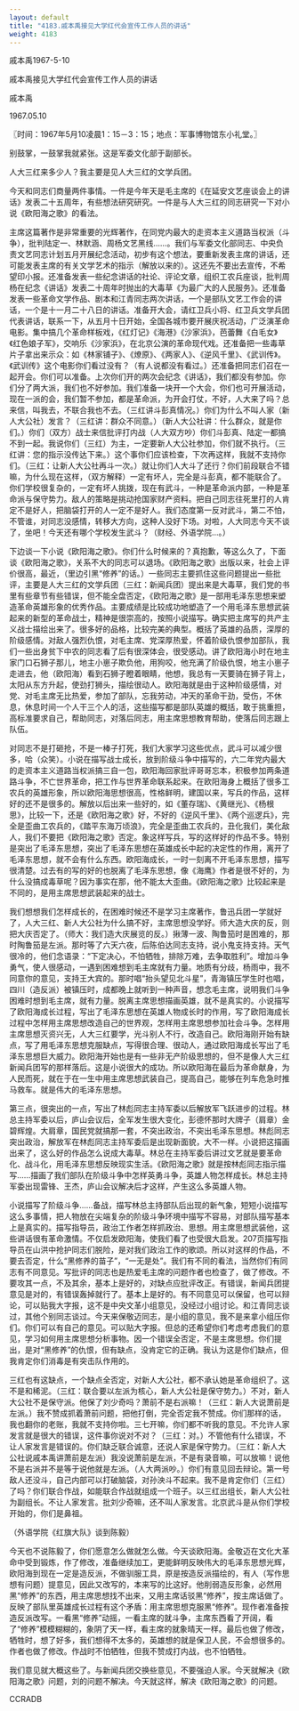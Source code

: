 ```yaml
---
layout: default
title: "4183.戚本禹接见大学红代会宣传工作人员的讲话"
weight: 4183
---
```


戚本禹1967-5-10

戚本禹接见大学红代会宣传工作人员的讲话

戚本禹

1967.05.10

〖时间：1967年5月10凌晨1：15－3：15；地点：军事博物馆东小礼堂。〗

别鼓掌，一鼓掌我就紧张。这是军委文化部于副部长。

人大三红来多少人？我主要是见人大三红的文学兵团。

今天和同志们商量两件事情。一件是今年天是毛主席的《在延安文艺座谈会上的讲话》发表二十五周年，有些想法研究研究。一件是与人大三红的同志研究一下对小说《欧阳海之歌》的看法。

主席这篇著作是非常重要的光辉著作，在同党内最大的走资本主义道路当权派（斗争），批判陆定一、林默涵、周杨文艺黑线……。我们与军委文化部同志、中央负责文艺同志计划五月开展纪念活动，初步有这个想法，要重新发表主席的讲话，还可能发表主席的有关文学艺术的指示（解放以来的）。这还先不要出去宣传，不希望印小报。还准备发表一些纪念讲话的社论、评论文章，组织工农兵座谈，批判周杨在纪念《讲话》发表二十周年时抛出的大毒草《为最广大的人民服务》。还准备发表一些革命文学作品、剧本和江青同志两次讲话，一个是部队文艺工作会的讲话，一个是十一月二十八日的讲话。准备开大会，请红卫兵小将、红卫兵文学兵团代表讲话，联系一下，从五月十日开始，全国各城市要开展庆祝活动，广泛演革命电影。集中搞几个革命样板戏，《红灯记》《海港》《沙家浜》，芭蕾舞《白毛女》《红色娘子军》，交响乐《沙家浜》，在北京公演的革命现代戏。还准备把一些毒草片子拿出来示众：如《林家铺子》、《燎原》、《两家人》、《逆风千里》、《武训传》。《武训传》这个电影你们看过没有？（有人说都没有看过。）还准备把同志们召在一起开会。你们可以准备。上次你们开的两次会纪念《讲话》，我们都没有参加。你们分了两大派，我们也不好参加。我们准备一块开一个大会，你们也可开展活动，现在一派的会，我们暂不参加，都是革命派，为开会打仗，不好，人大来了吗？总来信，叫我去，不联合我也不去。（三红讲斗彭真情况。）你们为什么不叫人家（新人大公社）发言？（三红讲：群众不同意。）（新人大公社讲：什么群众，就是你们。）你们（双方）战士来信批评打内战（人大双方吵）你们斗彭真、陆定一都搞不到一起。我说你们（三红）为主，一定要新人大公社参加，你们就不执行。（三红讲：您的指示没传达下来。）这个事你们应该检查，下次再这样，我就不支持你们。（三红：让新人大公社再斗一次。）就让你们人大斗了还行？你们前段联合不错嘛，为什么现在这样，（双方解释）一定有坏人，完全是斗彭真，都不能联合了。你们学校很复杂的，一定有坏人挑拨，现在有武斗，一种是革命派内部，一种是革命派与保守势力。敌人的策略是挑动抢国家财产资料。把自己同志往死里打的人肯定不是好人，把脑袋打开的人一定不是好人。我们态度第一反对武斗，第二不怕，不管谁，对同志没感情，转移大方向，这种人没好下场。对啦，人大同志今天不谈了，坐吧！今天还有哪个学校发生武斗？（财经、外语学院…。）

下边谈一下小说《欧阳海之歌》。你们什么时候来的？真抱歉，等这么久了，下面谈《欧阳海之歌》，关系不大的同志可以退场。《欧阳海之歌》出版以来，社会上评价很高，最近，（里边引黑“修养”的话。）一些同志主要抓住这些问题提出一些批评，主要是人大三红的文学兵团（三红：新闻兵团）提出来是大毒草，我们党的书里有些章节有些错误，但不能全盘否定，《欧阳海之歌》是一部用毛泽东思想来塑造革命英雄形象的优秀作品。主要成绩是比较成功地塑造了一个用毛泽东思想武装起来的新型的革命战士，精神是很崇高的，按照小说描写。确实把主席写的共产主义战士描绘出来了。很多好的品格，比较完美的典型。概括了英雄的品质，深厚的阶级感情。对敌人强烈仇恨，对毛主席、党深厚热爱，怀着阶级仇恨参加部队，我们一些出身贫下中农的同志看了后有很深体会，很受感动。讲了欧阳海小时在地主家门口石狮子那儿，地主小崽子欺负他，用狗咬，他充满了阶级仇恨，地主小崽子走进去，他（欧阳海）看到石狮子瞪着眼睛，他想，我总有一天要骑在狮子背上，太阳从东方升起，使劲打狮头，描绘很动人。欧阳海就是由于这种阶级感情，对党、对毛主席无比热爱，参加了部队，忘我劳动，冲天的革命干劲，受伤，不休息，休息时间一个人干三个人的活，这些描写都是部队英雄的概括，敢于挑重担，高标准要求自己，帮助同志，对落后同志，用主席思想教育帮助，使落后同志跟上队伍。

对同志不是打砸抢，不是一棒子打死，我们大家学习这些优点，武斗可以减少很多，哈（众笑）。小说在描写战士成长，放到阶级斗争中描写的，六二年党内最大的走资本主义道路当权派搞三自一包，欧阳海回家批评哥哥忘本，积极参加两条道路斗争，不亡世界革命，把工作与世界革命联系起来。在欧阳海身上概括了很多工农兵的英雄形象，所以欧阳海思想很高，性格鲜明，建国以来，写兵的作品，这样好的还不是很多的。解放以后出来一些好的，如《董存瑞》、《黄继光》、《杨根思》，比较一下，还是《欧阳海之歌》好，不好的《逆风千里》、《两个巡逻兵》，完全是歪曲工农兵的，《踏平东海万顷浪》，完全是歪曲工农兵的，丑化我们，美化敌人，我们不要把《欧阳海之歌》否定。象这样写兵，写的这样好的作品不多。特别是突出了毛泽东思想，突出了毛泽东思想在英雄成长中起的决定性的作用，离开了毛泽东思想，就不会有什么东西。欧阳海成长，一时一刻离不开毛泽东思想，描写很清楚。过去有的写的好的也脱离了毛泽东思想，像《海鹰》作者是很不好的，为什么没搞成毒草呢？因为事实在那，他不能太大歪曲。《欧阳海之歌》比较起来是不同的，是用主席思想武装起来的战士。

我们想想我们怎样成长的，在困难时候还不是学习主席著作，鲁迅兵团一学就好了，人大三红、新人大公社为什么搞不好，主席思想没学好。师大造大庆的反，则把大庆否定了。（师大：我们造大庆展览的反。）揪薄一波、陶鲁笳时是困难的，那时陶鲁笳是左派。那时等了六天六夜，后陈伯达同志支持，说小鬼支持支持。天气很冷的，他们念语录：“下定决心，不怕牺牲，排除万难，去争取胜利”。增加斗争勇气，使人很感动，一遇到困难想到毛主席就有力量。地质有分歧，杨雨中，我不同意你的意见，支持王大宾的。那时唱“抬头望见北斗星”，青海镇压学生时也唱，四川（造反派）被镇压时，成都晚上就听到一种声音，想念毛主席，说明我们斗争困难时想到毛主席，就有力量。脱离主席思想描画英雄，就不是真实的。小说描写了欧阳海成长过程，写出了毛泽东思想在英雄人物成长时的作用，写了欧阳海成长过程中怎样用主席思想改造自己的世界观，怎样用主席思想参加社会斗争。怎样用主席思想灭资兴无，人大三红要学，光斗别人不行，改造自己。欧阳海刚开始有缺点，写了用毛泽东思想克服缺点，写得很合理、很动人，通过欧阳海成长写出了毛泽东思想巨大威力。欧阳海开始也是有一些非无产阶级思想的，但不是像人大三红新闻兵团写的那样落后。这是小说很大的成功。所以欧阳海在最后为革命献身，为人民而死，就在于在一生中用主席思想武装自己，提高自己，能够在列车危急时推马救车。就是伟大的毛泽东思想。

第三点，很突出的一点，写出了林彪同志主持军委以后解放军飞跃进步的过程。林总主持军委以后，庐山会议后，全军发生很大变化，彭德怀那时大牌子（肩章）金碧辉煌。大肩章，国民党就搞那一套，不突出政治，不突出毛泽东思想。林彪同志突出政治，解放军在林彪同志主持军委后是出现新面貌，大不一样。小说把这描画出来了，这么好的作品怎么说成大毒草。林总在主持军委后讲过文艺就是要革命化、战斗化，用毛泽东思想反映现实生活。《欧阳海之歌》就是按林彪同志指示描写……描画了我们部队在阶级斗争中怎样英勇斗争，英雄人物怎样成长。林总主持军委出现雷锋、王杰，庐山会议解决后才这样，产生这么多英雄人物。

小说描写了阶级斗争……备战，描写林总主持部队后出现的新气象，短短小说描写这么多事情，把人物放在尖端复杂的阶级斗争环境中描写不容易，对部队描写基本上是真实的。描写指导员，政治工作者怎样抓政治、思想。用主席思想武装他，这些讲话很有革命激情。不仅启发欧阳海，使我们看了也受很大启发。207页描写指导员在山洪中抢护同志们脱险，是对我们政治工作的歌颂。所以对这样的作品，不要去否定，什么“黑修养的苗子”，“一无是处”。我们有不同的看法，当然你们有同志有不同意见。写批评的同志也是热爱毛主席的问题作者也检查了，做了修改。不要攻其一点，不及其余，基本上是好的，对缺点应批评改正。有错误，新闻兵团提意见是对的，有错误轰掉就行了。基本上是好的。有不同意见可以保留，也可以辩论，可以贴我大字报，这不是中央文革小组意见，没经过小组讨论。和江青同志谈过，其他个别同志谈过。今天来保敬迈同志，是小组的意见，我不是来拿小组压你们。你们可以有自己的意见。可以贴大字报。但总的还希望你们考虑考虑我们的意见，学习如何用主席思想分析事物。因一个错误全否定，不是主席思想。你们提出，是对“黑修养”的仇恨，但有缺点，没肯定它的正确。我认为这是你们缺点，但我肯定你们消毒是有突击队作用的。

三红也有这缺点，一个缺点全否定，对新人大公社，都不承认她是革命组织了。这不是和稀泥。（三红：联合要以左派为核心，新人大公社是保守势力。）不对，新人大公社不是保守派。他保了刘少奇吗？萧前不是右派嘛！（三红：新人大说萧前是左派。）我不赞成抓着萧前问题，把他打倒，完全否定我不赞成。你们那样的话，我也翻你的老账，我就不支持你啦。三七开嘛，你们都不听我的意见。不允许人家发言就是很大的错误，这件事你说对不对？（三红：对。）不管他有什么错误，不让人家发言是错误的。你们缺乏联合诚意，还说人家是保守势力。（三红：新人大公社说戚本禹讲萧前是左派）我没说萧前是左派，不是有录音嘛，可以放嘛！说他不是右派并不是等于说他就是左派。（人大两派吵。）你们有意见回去辩论。第一号敌人还没斗，自己内部可以打破脑袋，对孙泱斗不起来。我不是肯定你们（三红）了吗？你们联合作战，如能联合作战就组成一个班子。以三红出组长，新人大公社为副组长。不让人家发言。批刘少奇嘛，还不叫人家发言。北京武斗是从你们学校开始的，你们是鼻祖。

（外语学院《红旗大队》谈到陈毅）

今天也不说陈毅了，你们愿意怎么做就怎么做。今天谈欧阳海。金敬迈在文化大革命中受到锻炼，作了修改，准备继续加工，更能鲜明反映伟大的毛泽东思想光辉，欧阳海到现在一定是造反派，不做驯服工具，原是按造反派描绘的，有人（写作思想有问题）提意见，因此又改写的，本来写的比这好。他削弱造反形象，必然用黑“修养”的东西，用主席思想找不出来，又用主席话驳黑“修养”，按主席话做了。反映了部队里英雄成长过程有这个矛盾：用主席思想克服黑“修养”。现作者准备按造反派改写。一看黑“修养”动摇，一看主席的就斗争，主席东西看了开阔，看了“修养”模模糊糊的，象阴了天一样，看主席的就象晴天一样。最后也做了修改，牺牲时，想了好多，我们想得不太多的，英雄想的就是保卫人民，不会想很多的。作者也做了修改。作战时不怕牺牲，但我不赞成打内战，也不怕牺牲。

我们意见就大概这些了。与新闻兵团交换些意见，不要强迫人家。今天就解决《欧阳海之歌》问题，刘的问题不解决。今天就这样，解决《欧阳海之歌》的问题。

CCRADB

